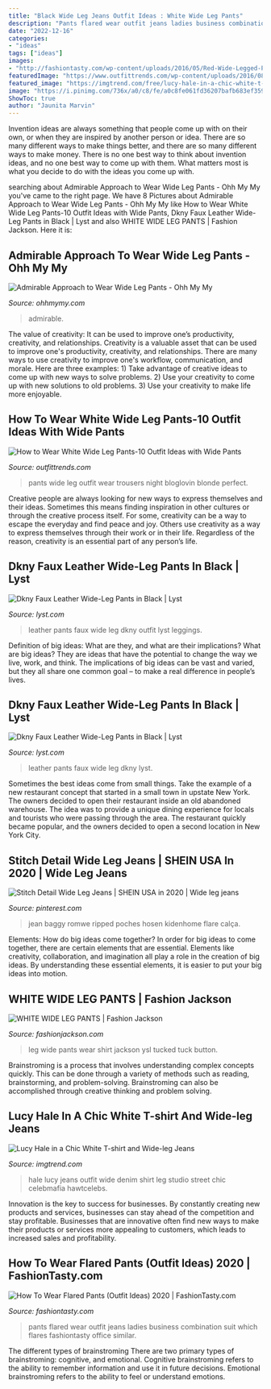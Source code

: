 ```yaml
---
title: "Black Wide Leg Jeans Outfit Ideas : White Wide Leg Pants"
description: "Pants flared wear outfit jeans ladies business combination suit which flares fashiontasty office similar"
date: "2022-12-16"
categories:
- "ideas"
tags: ["ideas"]
images:
- "http://fashiontasty.com/wp-content/uploads/2016/05/Red-Wide-Legged-Pants.jpg"
featuredImage: "https://www.outfittrends.com/wp-content/uploads/2016/08/white-wide-leg-pants-with-black-top.jpg"
featured_image: "https://imgtrend.com/free/lucy-hale-in-a-chic-white-t-shirt-and-wide-leg-jeans/lucy-hale-in-a-chic-white-t-shirt-and-wide-leg-jeans-4.jpg"
image: "https://i.pinimg.com/736x/a0/c8/fe/a0c8fe061fd36207bafb683ef359595f.jpg"
ShowToc: true
author: "Jaunita Marvin"
---
```



Invention ideas are always something that people come up with on their own, or when they are inspired by another person or idea. There are so many different ways to make things better, and there are so many different ways to make money. There is no one best way to think about invention ideas, and no one best way to come up with them. What matters most is what you decide to do with the ideas you come up with.

	

		
searching about Admirable Approach to Wear Wide Leg Pants - Ohh My My you've came to the right page. We have 8 Pictures about Admirable Approach to Wear Wide Leg Pants - Ohh My My like How to Wear White Wide Leg Pants-10 Outfit Ideas with Wide Pants, Dkny Faux Leather Wide-Leg Pants in Black | Lyst and also WHITE WIDE LEG PANTS | Fashion Jackson. Here it is:
		
    
## Admirable Approach To Wear Wide Leg Pants - Ohh My My

<img loading=lazy src="http://ohhmymy.com/wp-content/uploads/2015/10/Cool-Wide-Leg-Pants.jpg" onerror="this.onerror=null;this.src='https://tse1.mm.bing.net/th?id=OIP.pWp35MipX0W4UGvlMBU-lgHaLL&amp;pid=15.1';" alt="Admirable Approach to Wear Wide Leg Pants - Ohh My My">

_Source: ohhmymy.com_

>admirable. 

	

The value of creativity: It can be used to improve one’s productivity, creativity, and relationships.
Creativity is a valuable asset that can be used to improve one's productivity, creativity, and relationships. There are many ways to use creativity to improve one's workflow, communication, and morale. Here are three examples: 1) Take advantage of creative ideas to come up with new ways to solve problems. 2) Use your creativity to come up with new solutions to old problems. 3) Use your creativity to make life more enjoyable.

    
## How To Wear White Wide Leg Pants-10 Outfit Ideas With Wide Pants

<img loading=lazy src="https://www.outfittrends.com/wp-content/uploads/2016/08/white-wide-leg-pants-with-black-top.jpg" onerror="this.onerror=null;this.src='https://tse4.mm.bing.net/th?id=OIP.8GR9yrIPgvgkCOSWeEycdgHaLH&amp;pid=15.1';" alt="How to Wear White Wide Leg Pants-10 Outfit Ideas with Wide Pants">

_Source: outfittrends.com_

>pants wide leg outfit wear trousers night bloglovin blonde perfect. 

	

Creative people are always looking for new ways to express themselves and their ideas. Sometimes this means finding inspiration in other cultures or through the creative process itself. For some, creativity can be a way to escape the everyday and find peace and joy. Others use creativity as a way to express themselves through their work or in their life. Regardless of the reason, creativity is an essential part of any person’s life.

    
## Dkny Faux Leather Wide-Leg Pants In Black | Lyst

<img loading=lazy src="https://cdnb.lystit.com/photos/c082-2014/07/31/dkny-black-faux-leather-wide-leg-pants-product-1-22168488-2-792956759-normal.jpeg" onerror="this.onerror=null;this.src='https://tse4.mm.bing.net/th?id=OIP.AWDIHyCu5go92e7G9_otywHaLH&amp;pid=15.1';" alt="Dkny Faux Leather Wide-Leg Pants in Black | Lyst">

_Source: lyst.com_

>leather pants faux wide leg dkny outfit lyst leggings. 

	

Definition of big ideas: What are they, and what are their implications?
What are big ideas? They are ideas that have the potential to change the way we live, work, and think. The implications of big ideas can be vast and varied, but they all share one common goal – to make a real difference in people’s lives.

    
## Dkny Faux Leather Wide-Leg Pants In Black | Lyst

<img loading=lazy src="https://cdnb.lystit.com/photos/9935-2014/07/31/dkny-black-faux-leather-wide-leg-pants-product-1-22168488-4-792957043-normal.jpeg" onerror="this.onerror=null;this.src='https://tse1.mm.bing.net/th?id=OIP.WyF7vNodVZ5T7i50vMqXgQHaLH&amp;pid=15.1';" alt="Dkny Faux Leather Wide-Leg Pants in Black | Lyst">

_Source: lyst.com_

>leather pants faux wide leg dkny lyst. 

	

Sometimes the best ideas come from small things. Take the example of a new restaurant concept that started in a small town in upstate New York. The owners decided to open their restaurant inside an old abandoned warehouse. The idea was to provide a unique dining experience for locals and tourists who were passing through the area. The restaurant quickly became popular, and the owners decided to open a second location in New York City.

    
## Stitch Detail Wide Leg Jeans | SHEIN USA In 2020 | Wide Leg Jeans

<img loading=lazy src="https://i.pinimg.com/736x/a0/c8/fe/a0c8fe061fd36207bafb683ef359595f.jpg" onerror="this.onerror=null;this.src='https://tse2.mm.bing.net/th?id=OIP.6_leq0QCrbtWCQwn4tEXCwHaJ3&amp;pid=15.1';" alt="Stitch Detail Wide Leg Jeans | SHEIN USA in 2020 | Wide leg jeans">

_Source: pinterest.com_

>jean baggy romwe ripped poches hosen kidenhome flare calça. 

	

Elements: How do big ideas come together?
In order for big ideas to come together, there are certain elements that are essential. Elements like creativity, collaboration, and imagination all play a role in the creation of big ideas. By understanding these essential elements, it is easier to put your big ideas into motion.

    
## WHITE WIDE LEG PANTS | Fashion Jackson

<img loading=lazy src="https://fashionjackson.com/wp-content/uploads/2015/08/fashion-jackson-blue-button-up-shirt-white-wide-leg-pants-ray-ban-black-aviator-sunglasses-ysl-black-casandre-crossbody.jpg" onerror="this.onerror=null;this.src='https://tse3.mm.bing.net/th?id=OIP.nq9A-DNNskPeYmdCpOX6hgHaLH&amp;pid=15.1';" alt="WHITE WIDE LEG PANTS | Fashion Jackson">

_Source: fashionjackson.com_

>leg wide pants wear shirt jackson ysl tucked tuck button. 

	

Brainstroming is a process that involves understanding complex concepts quickly. This can be done through a variety of methods such as reading, brainstorming, and problem-solving. Brainstroming can also be accomplished through creative thinking and problem solving.

    
## Lucy Hale In A Chic White T-shirt And Wide-leg Jeans

<img loading=lazy src="https://imgtrend.com/free/lucy-hale-in-a-chic-white-t-shirt-and-wide-leg-jeans/lucy-hale-in-a-chic-white-t-shirt-and-wide-leg-jeans-4.jpg" onerror="this.onerror=null;this.src='https://tse2.mm.bing.net/th?id=OIP.z5rK83gp7UTGq7ErUeBc4QHaLX&amp;pid=15.1';" alt="Lucy Hale in a Chic White T-shirt and Wide-leg Jeans">

_Source: imgtrend.com_

>hale lucy jeans outfit wide denim shirt leg studio street chic celebmafia hawtcelebs. 

	

Innovation is the key to success for businesses. By constantly creating new products and services, businesses can stay ahead of the competition and stay profitable. Businesses that are innovative often find new ways to make their products or services more appealing to customers, which leads to increased sales and profitability.

    
## How To Wear Flared Pants (Outfit Ideas) 2020 | FashionTasty.com

<img loading=lazy src="http://fashiontasty.com/wp-content/uploads/2016/05/Red-Wide-Legged-Pants.jpg" onerror="this.onerror=null;this.src='https://tse3.mm.bing.net/th?id=OIP.aOxikfY6Gm6MfX-Ci0jnowHaLQ&amp;pid=15.1';" alt="How To Wear Flared Pants (Outfit Ideas) 2020 | FashionTasty.com">

_Source: fashiontasty.com_

>pants flared wear outfit jeans ladies business combination suit which flares fashiontasty office similar. 

	

The different types of brainstroming
There are two primary types of brainstroming: cognitive, and emotional. Cognitive brainstroming refers to the ability to remember information and use it in future decisions. Emotional brainstroming refers to the ability to feel or understand emotions.

